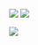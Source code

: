 <img src="http://qmpy.org/memes/sanity.svg"> <img src="https://img.shields.io/github/followers/kenokrieger?style=social">

<img src="https://breakbrunch.com/wp-content/uploads/2019/11/python-error-message-vs-c-110519.jpg">
<!--
**kenokrieger/kenokrieger** is a ✨ _special_ ✨ repository because its `README.md` (this file) appears on your GitHub profile.

Here are some ideas to get you started:

- 🔭 I’m currently working on ...
- 🌱 I’m currently learning ...
- 👯 I’m looking to collaborate on ...
- 🤔 I’m looking for help with ...
- 💬 Ask me about ...
- 📫 How to reach me: ...
- 😄 Pronouns: ...
- ⚡ Fun fact: ...
-->

